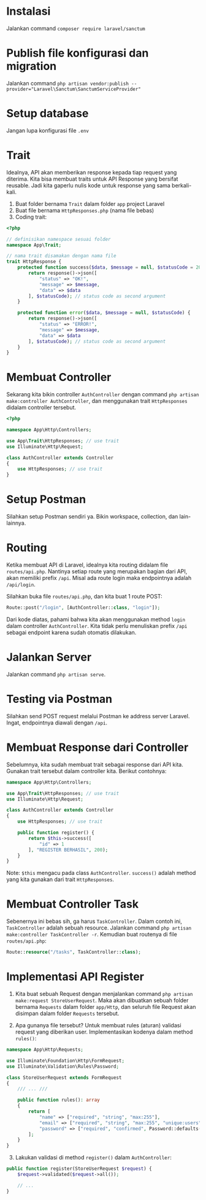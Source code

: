 # Instalasi

Jalankan command `composer require laravel/sanctum`

# Publish file konfigurasi dan migration

Jalankan command `php artisan vendor:publish --provider="Laravel\Sanctum\SanctumServiceProvider"`

# Setup database

Jangan lupa konfigurasi file `.env`

# Trait

Idealnya, API akan memberikan response kepada tiap request yang diterima. Kita bisa membuat traits untuk API Response yang bersifat reusable. Jadi kita gaperlu nulis kode untuk response yang sama berkali-kali.

1. Buat folder bernama `Trait` dalam folder `app` project Laravel
2. Buat file bernama `HttpResponses.php` (nama file bebas)
3. Coding trait:

```php
<?php

// definisikan namespace sesuai folder
namespace App\Trait;

// nama trait disamakan dengan nama file
trait HttpResponse {
    protected function success($data, $message = null, $statusCode = 200) {
        return response()->json([
            "status" => "OK!",
            "message" => $message,
            "data" => $data
        ], $statusCode); // status code as second argument
    }

    protected function error($data, $message = null, $statusCode) {
        return response()->json([
            "status" => "ERROR!",
            "message" => $message,
            "data" => $data
        ], $statusCode); // status code as second argument
    }
}
```

# Membuat Controller

Sekarang kita bikin controller `AuthController` dengan command `php artisan make:controller AuthController`, dan menggunakan trait `HttpResponses` didalam controller tersebut.

```php
<?php

namespace App\Http\Controllers;

use App\Trait\HttpResponses; // use trait
use Illuminate\Http\Request;

class AuthController extends Controller
{
    use HttpResponses; // use trait
}
```

# Setup Postman

Silahkan setup Postman sendiri ya. Bikin workspace, collection, dan lain-lainnya.

# Routing

Ketika membuat API di Laravel, idealnya kita routing didalam file `routes/api.php`. Nantinya setiap route yang merupakan bagian dari API, akan memiliki prefix `/api`. Misal ada route login maka endpointnya adalah `/api/login`.

Silahkan buka file `routes/api.php`, dan kita buat 1 route POST:

```php
Route::post("/login", [AuthController::class, "login"]);
```

Dari kode diatas, pahami bahwa kita akan menggunakan method `login` dalam controller `AuthController`. Kita tidak perlu menuliskan prefix `/api` sebagai endpoint karena sudah otomatis dilakukan.

# Jalankan Server

Jalankan command `php artisan serve`.

# Testing via Postman

Silahkan send POST request melalui Postman ke address server Laravel. Ingat, endpointnya diawali dengan `/api`.

# Membuat Response dari Controller

Sebelumnya, kita sudah membuat trait sebagai response dari API kita. Gunakan trait tersebut dalam controller kita. Berikut contohnya:

```php
namespace App\Http\Controllers;

use App\Trait\HttpResponses; // use trait
use Illuminate\Http\Request;

class AuthController extends Controller
{
    use HttpResponses; // use trait

    public function register() {
        return $this->success([
            "id" => 1
        ], "REGISTER BERHASIL", 200);
    }
}
```

Note: `$this` mengacu pada class `AuthController`. `success()` adalah method yang kita gunakan dari trait `HttpResponses`.

# Membuat Controller Task

Sebenernya ini bebas sih, ga harus `TaskController`. Dalam contoh ini, `TaskController` adalah sebuah resource.
Jalankan command `php artisan make:controller TaskController -r`. Kemudian buat routenya di file `routes/api.php`:

```php
Route::resource("/tasks", TaskController::class);
```

# Implementasi API Register

1. Kita buat sebuah Request dengan menjalankan command `php artisan make:request StoreUserRequest`. Maka akan dibuatkan sebuah folder bernama `Requests` dalam folder `app/Http`, dan seluruh file Request akan disimpan dalam folder `Requests` tersebut.

2. Apa gunanya file tersebut? Untuk membuat rules (aturan) validasi request yang diberikan user. Implementasikan kodenya dalam method `rules()`:

```php
namespace App\Http\Requests;

use Illuminate\Foundation\Http\FormRequest;
use Illuminate\Validation\Rules\Password;

class StoreUserRequest extends FormRequest
{
    /// ... ///

    public function rules(): array
    {
        return [
            "name" => ["required", "string", "max:255"],
            "email" => ["required", "string", "max:255", "unique:users"],
            "password" => ["required", "confirmed", Password::defaults()],
        ];
    }
}
```

3. Lakukan validasi di method `register()` dalam `AuthController`:

```php
public function register(StoreUserRequest $request) {
    $request->validated($request->all());

    // ...
}
```
